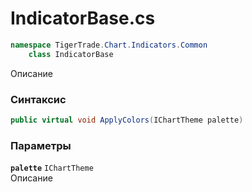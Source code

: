 
# IndicatorBase.cs
```csharp
namespace TigerTrade.Chart.Indicators.Common  
    class IndicatorBase
```

Описание

### Синтаксис
```csharp
public virtual void ApplyColors(IChartTheme palette)
```

### Параметры
**`palette`** `IChartTheme`  
 Описание  
  

                    
                    